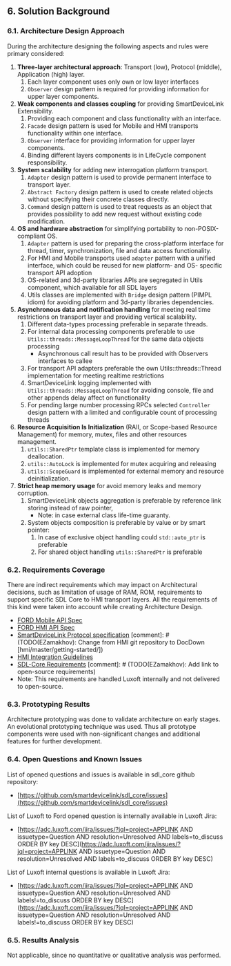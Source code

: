 ## 6.  Solution Background

### 6.1. Architecture Design Approach

During the architecture designing the following aspects and rules were primary considered:

1.  **Three-layer architectural approach**: Transport (low), Protocol (middle), Application (high) layer.
    1.  Each layer component uses only own or low layer interfaces
    2.  `Observer` design pattern is required for providing information for upper layer components.
2.  **Weak components and classes coupling** for providing SmartDeviceLink Extensibility.
    1.  Providing each component and class functionality with an interface.
    2.  `Facade` design pattern is used for Mobile and HMI transports functionality within one interface.
    3.  `Observer` interface for providing information for upper layer components.
    4.  Binding different layers components is in LifeCycle component responsibility.
3.  **System scalability** for adding new interrogation platform transport. 
    1.  `Adapter` design pattern is used to provide permanent interface to transport layer.
    2.  `Abstract Factory` design pattern is used to create related objects without specifying their concrete classes directly.
    3.  `Command` design pattern is used to treat requests as an object that provides possibility to add new request without existing code modification.
4.  **OS and hardware abstraction** for simplifying portability to non-POSIX-compliant OS.
    1.  `Adapter` pattern is used for preparing the cross-platform interface for thread, timer, synchronization, file and data access functionality.
    2.  For HMI and Mobile transports used `adapter` pattern with a unified interface, which could be reused for new platform- and OS- specific transport API adoption
    3.  OS-related and 3d-party libraries APIs are segregated in Utils component, which available for all SDL layers 
    4.  Utils classes are implemented with `Bridge` design pattern (PIMPL idiom) for avoiding platform and 3d-party libraries dependencies. 
5.  **Asynchronous data and notification handling** for meeting real time restrictions on transport layer and providing vertical scalability.
    1.  Different data-types processing preferable in separate threads.
    2.  For internal data processing components preferable to use `Utils::threads::MessageLoopThread` for the same data objects processing
        -  Asynchronous call result has to be provided with Observers interfaces to callee
    3.  For transport API adapters preferable the own Utils::threads::Thread implementation for meeting realtime restrictions
    4.  SmartDeviceLink logging implemented with `Utils::threads::MessageLoopThread` for avoiding console, file and other appends delay affect on functionality
    5.  For pending large number processing RPCs selected `Controller` design pattern with a limited and configurable count of processing threads
6.  **Resource Acquisition Is Initialization** (RAII, or Scope-based Resource Management) for memory, mutex, files and other resources management.
    1.  `utils::SharedPtr` template class is implemented for memory deallocation.
    2.  `utils::AutoLock` is implemented for mutex acquiring and releasing 
    3.  `utils::ScopeGuard` is implemented for external memory and resource deinitialization.
7.  **Strict heap memory usage** for avoid memory leaks and memory corruption.
    1.  SmartDeviceLink objects aggregation is preferable by reference link storing instead of raw pointer,
        - Note: in case external class life-time guaranty.
    2.  System objects composition is preferable by value or by smart pointer:
        1.  In case of exclusive object handling could `std::auto_ptr` is preferable
        2.  For shared object handling `utils::SharedPtr` is preferable

### 6.2. Requirements Coverage

There are indirect requirements which may impact on Architectural decisions, such as limitation of usage of RAM, ROM, requirements to support specific SDL Core to HMI transport layers. All the requirements of this kind were taken into account while creating Architecture Design.
-  [FORD Mobile API Spec](https://github.com/smartdevicelink/sdl_core/blob/master/src/components/interfaces/MOBILE_API.xml)
-  [FORD HMI API Spec](https://github.com/smartdevicelink/sdl_core/blob/master/src/components/interfaces/HMI_API.xml)
-  [SmartDeviceLink Protocol specification](https://github.com/smartdevicelink/protocol_spec/blob/master/README.md)
   [comment]: # (TODO(EZamakhov): Change from HMI git repository to DocDown [hmi/master/getting-started/])
-  [HMI Integration Guidelines](https://github.com/smartdevicelink/sdl_hmi_integration_guidelines/blob/master/docs/Getting%20Started/index.md)
-  [SDL-Core Requirements](https://adc.luxoft.com/confluence/display/APPLINK/SDL-GENIVI+Requirements)
   [comment]: # (TODO(EZamakhov): Add link to open-source requirements)
  - Note: This requirements are handled Luxoft internally and not delivered to open-source.

### 6.3. Prototyping Results

Architecture prototyping was done to validate architecture on early stages. An evolutional prototyping technique was used. Thus all prototype components were used with non-significant changes and additional features for further development.

### 6.4. Open Questions and Known Issues

List of opened questions and issues is available in sdl_core github repository:
-  [https://github.com/smartdevicelink/sdl_core/issues](https://github.com/smartdevicelink/sdl_core/issues)

List of Luxoft to Ford opened question is internally available in Luxoft Jira:
-  [https://adc.luxoft.com/jira/issues/?jql=project=APPLINK AND issuetype=Question AND resolution=Unresolved AND labels=to_discuss ORDER BY key DESC](https://adc.luxoft.com/jira/issues/?jql=project=APPLINK AND issuetype=Question AND resolution=Unresolved AND labels=to_discuss ORDER BY key DESC)

List of Luxoft internal questions is available in Luxoft Jira:
-  [https://adc.luxoft.com/jira/issues/?jql=project=APPLINK AND issuetype=Question AND resolution=Unresolved AND labels!=to_discuss ORDER BY key DESC](https://adc.luxoft.com/jira/issues/?jql=project=APPLINK AND issuetype=Question AND resolution=Unresolved AND labels!=to_discuss ORDER BY key DESC)

### 6.5. Results Analysis

Not applicable, since no quantitative or qualitative analysis was performed.
